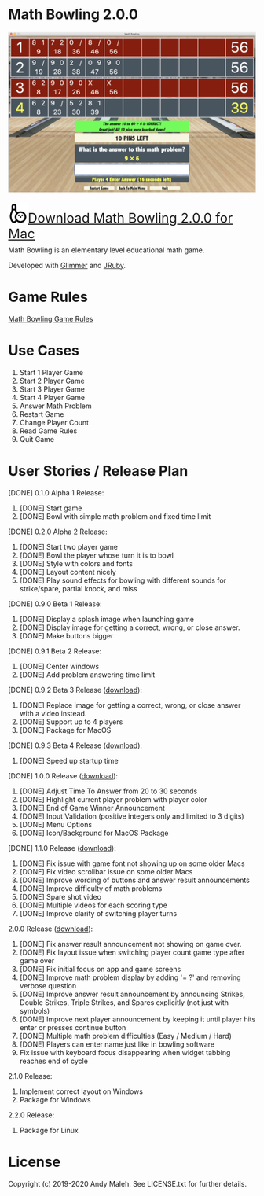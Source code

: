 # Math Bowling 2.0.0

![Math Bowling Screenshot](images/Math-Bowling-Screenshot.png)

<span style="font-size: 1.9em; position: relative; top: 5px">[<img alt="Math Bowling Logo" src="images/math-bowling-logo.png" width="40" />Download Math Bowling 2.0.0 for Mac](https://www.dropbox.com/s/af8upm1rh005jzk/Math%20Bowling-2.0.0.dmg?dl=1)</span>

Math Bowling is an elementary level educational math game.

Developed with [Glimmer](https://github.com/AndyObtiva/Glimmer) and [JRuby](https://www.jruby.org/).

# Game Rules

[Math Bowling Game Rules](http://AndyObtiva.github.io/MathBowling/game_rules.html)

# Use Cases

1. Start 1 Player Game
1. Start 2 Player Game
1. Start 3 Player Game
1. Start 4 Player Game
1. Answer Math Problem
1. Restart Game
1. Change Player Count
1. Read Game Rules
1. Quit Game

# User Stories / Release Plan

[DONE] 0.1.0 Alpha 1 Release:

1. [DONE] Start game
1. [DONE] Bowl with simple math problem and fixed time limit

[DONE] 0.2.0 Alpha 2 Release:

1. [DONE] Start two player game
1. [DONE] Bowl the player whose turn it is to bowl
1. [DONE] Style with colors and fonts
1. [DONE] Layout content nicely
1. [DONE] Play sound effects for bowling with different sounds for strike/spare, partial knock, and miss

[DONE] 0.9.0 Beta 1 Release:

1. [DONE] Display a splash image when launching game
1. [DONE] Display image for getting a correct, wrong, or close answer.
1. [DONE] Make buttons bigger

[DONE] 0.9.1 Beta 2 Release:

1. [DONE] Center windows
1. [DONE] Add problem answering time limit

[DONE] 0.9.2 Beta 3 Release ([download](https://1drv.ms/u/s!As1vHoYfypJ0gZcDaUq46wxUD1eSoA?e=2ccsHF)):

1. [DONE] Replace image for getting a correct, wrong, or close answer with a video instead.
1. [DONE] Support up to 4 players
1. [DONE] Package for MacOS

[DONE] 0.9.3 Beta 4 Release ([download](https://1drv.ms/u/s!As1vHoYfypJ0gZcGiiaAgr2ywcNisw?e=z1dBIm)):

1. [DONE] Speed up startup time

[DONE] 1.0.0 Release ([download](https://1drv.ms/u/s!As1vHoYfypJ0gZdcxapMZPTQIWKRYA?e=J4sWjN)):

1. [DONE] Adjust Time To Answer from 20 to 30 seconds
1. [DONE] Highlight current player problem with player color
1. [DONE] End of Game Winner Announcement
1. [DONE] Input Validation (positive integers only and limited to 3 digits)
1. [DONE] Menu Options
1. [DONE] Icon/Background for MacOS Package

[DONE] 1.1.0 Release ([download](https://www.dropbox.com/s/d8n1jrhb915r3f1/Math%20Bowling-1.1.0.dmg?dl=1)):
1. [DONE] Fix issue with game font not showing up on some older Macs
1. [DONE] Fix video scrollbar issue on some older Macs
1. [DONE] Improve wording of buttons and answer result announcements
1. [DONE] Improve difficulty of math problems
1. [DONE] Spare shot video
1. [DONE] Multiple videos for each scoring type
1. [DONE] Improve clarity of switching player turns

2.0.0 Release ([download](https://www.dropbox.com/s/af8upm1rh005jzk/Math%20Bowling-2.0.0.dmg?dl=1)):

1. [DONE] Fix answer result announcement not showing on game over.
1. [DONE] Fix layout issue when switching player count game type after game over
1. [DONE] Fix initial focus on app and game screens
1. [DONE] Improve math problem display by adding '= ?' and removing verbose question
1. [DONE] Improve answer result announcement by announcing Strikes, Double Strikes, Triple Strikes, and Spares explicitly (not just with symbols)
1. [DONE] Improve next player announcement by keeping it until player hits enter or presses continue button
1. [DONE] Multiple math problem difficulties (Easy / Medium / Hard)
1. [DONE] Players can enter name just like in bowling software
1. Fix issue with keyboard focus disappearing when widget tabbing reaches end of cycle

2.1.0 Release:

1. Implement correct layout on Windows
1. Package for Windows

2.2.0 Release:

1. Package for Linux

# License

Copyright (c) 2019-2020 Andy Maleh. See LICENSE.txt for further details.

